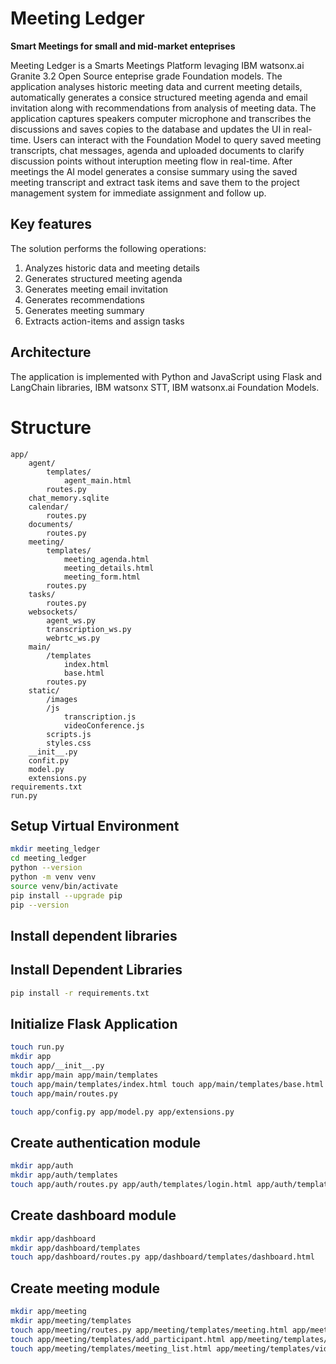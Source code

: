 # Meeting Ledger
**Smart Meetings for small and mid-market enteprises**

Meeting Ledger is a Smarts Meetings Platform levaging IBM watsonx.ai Granite 3.2 Open Source enteprise grade Foundation models. The application analyses historic meeting data and current meeting details, automatically generates a consice structured meeting agenda and email invitation along with recommendations from analysis of meeting data. The application captures speakers computer microphone and transcribes the discussions and saves copies to the database and updates the UI in real-time. Users can interact with the Foundation Model to query saved meeting transcripts, chat messages, agenda and uploaded documents to clarify discussion points without interuption meeting flow in real-time. After meetings the AI model generates a consise summary using the saved meeting transcript and extract task items and save them to the project management system for immediate assignment and follow up.

## Key features
The solution performs the following operations:
1. Analyzes historic data and meeting details
2. Generates structured meeting agenda
3. Generates meeting email invitation
4. Generates recommendations
5. Generates meeting summary
6. Extracts action-items and assign tasks



## Architecture
The application is implemented with Python and JavaScript using Flask and LangChain libraries, IBM watsonx STT, IBM watsonx.ai Foundation Models.


# Structure
```
app/
    agent/
        templates/
            agent_main.html
        routes.py
    chat_memory.sqlite
    calendar/
        routes.py
    documents/
        routes.py
    meeting/
        templates/
            meeting_agenda.html
            meeting_details.html
            meeting_form.html
        routes.py
    tasks/
        routes.py
    websockets/
        agent_ws.py
        transcription_ws.py
        webrtc_ws.py
    main/
        /templates
            index.html
            base.html
        routes.py
    static/
        /images
        /js
            transcription.js
            videoConference.js
        scripts.js
        styles.css
    __init__.py
    confit.py
    model.py
    extensions.py
requirements.txt
run.py
```

## Setup Virtual Environment
```sh
mkdir meeting_ledger
cd meeting_ledger
python --version
python -m venv venv
source venv/bin/activate
pip install --upgrade pip
pip --version
```

## Install dependent libraries

## Install Dependent Libraries
```sh
pip install -r requirements.txt
```
## Initialize Flask Application
```sh
touch run.py
mkdir app
touch app/__init__.py
mkdir app/main app/main/templates
touch app/main/templates/index.html touch app/main/templates/base.html 
touch app/main/routes.py

touch app/config.py app/model.py app/extensions.py
```

## Create authentication module
```sh
mkdir app/auth
mkdir app/auth/templates
touch app/auth/routes.py app/auth/templates/login.html app/auth/templates/register.html app/auth/templates/change_password.html
```

## Create dashboard module
```sh
mkdir app/dashboard
mkdir app/dashboard/templates
touch app/dashboard/routes.py app/dashboard/templates/dashboard.html
```

## Create meeting module
```sh
mkdir app/meeting
mkdir app/meeting/templates
touch app/meeting/routes.py app/meeting/templates/meeting.html app/meeting/templates/meeting_agenda.html app/meeting/templates/meeting_details.html
touch app/meeting/templates/add_participant.html app/meeting/templates/live_chat.html app/meeting/templates/meeting_form.html
touch app/meeting/templates/meeting_list.html app/meeting/templates/video_conference.html
```
